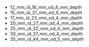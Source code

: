 * 12_mm_id_18_mm_od_4_mm_depth
* 15_mm_id_21_mm_od_4_mm_depth
* 17_mm_id_23_mm_od_4_mm_depth
* 20_mm_id_27_mm_od_4_mm_depth
* 25_mm_id_32_mm_od_4_mm_depth
* 30_mm_id_37_mm_od_4_mm_depth
* 35_mm_id_44_mm_od_5_mm_depth
